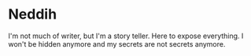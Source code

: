 # Neddih
I'm not much of writer, but I'm a story teller. Here to expose everything. I won't be hidden anymore and my secrets are not secrets anymore. 
